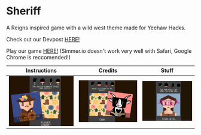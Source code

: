 # Sheriff
A Reigns inspired game with a wild west theme made for Yeehaw Hacks.

Check out our Devpost [HERE!](https://devpost.com/software/sheriff-u7gt8q)

Play our game [HERE!](https://simmer.io/@yanyan/sheriff-reigns) (Simmer.io doesn't work very well with Safari, Google Chrome is reccomended!)

Instructions            |  Credits            |  Stuff
:-------------------------:|:-------------------------:|:-------------------------:
<img src="https://github.com/leylatuon/Sheriff/blob/master/Demo_Photos/original.jpg" width="600">  |  <img src="https://github.com/leylatuon/Sheriff/blob/master/Demo_Photos/original2.jpg" width="650">  |  <img src="https://github.com/leylatuon/Sheriff/blob/master/Demo_Photos/original3.png" width="600">
